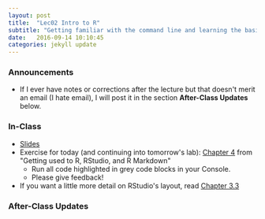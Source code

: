 ```yaml
---
layout: post
title:  "Lec02 Intro to R"
subtitle: "Getting familiar with the command line and learning the basics of R."
date:   2016-09-14 10:10:45
categories: jekyll update
---
```




### Announcements

* If I ever have notes or corrections after the lecture but that doesn't merit
an email (I hate email), I will post it in the section **After-Class Updates**
below.


### In-Class

* <a href = "{{ site.baseurl }}/assets/1-Intro_and_Tools/Intro_to_R.html" target = "_blank">Slides</a>
* Exercise for today (and continuing into tomorrow's lab): <a target="_blank" class="page-link" href="https://rudeboybert.github.io/rbasics-book/4-rmdanal.html">Chapter 4</a> from "Getting used to R, RStudio, and R Markdown"
    + Run all code highlighted in grey code blocks in your Console.
    + Please give feedback!
* If you want a little more detail on RStudio's layout, read <a target="_blank" class="page-link" href="https://rudeboybert.github.io/rbasics-book/3-rstudiobasics.html#rstudio-layout">Chapter 3.3</a>


### After-Class Updates
